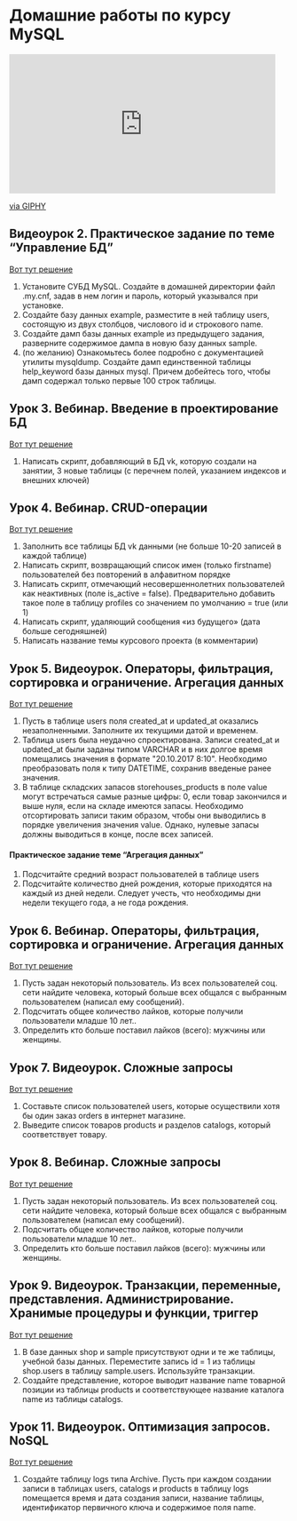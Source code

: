 # Домашние работы по курсу MySQL

<iframe src="https://giphy.com/embed/vISmwpBJUNYzukTnVx" width="480" height="251" frameBorder="0" class="giphy-embed" allowFullScreen></iframe><p><a href="https://giphy.com/gifs/vISmwpBJUNYzukTnVx">via GIPHY</a></p>

## Видеоурок 2. Практическое задание по теме “Управление БД”

[Вот тут решение](https://github.com/Progul/gb_mysql_homework/blob/master/homework-2.sql "Решение 2 задания")

1. Установите СУБД MySQL. Создайте в домашней директории файл .my.cnf, задав в нем логин и пароль, который указывался при установке.
2. Создайте базу данных example, разместите в ней таблицу users, состоящую из двух столбцов, числового id и строкового name.
3. Создайте дамп базы данных example из предыдущего задания, разверните содержимое дампа в новую базу данных sample.
4. (по желанию) Ознакомьтесь более подробно с документацией утилиты mysqldump. Создайте дамп единственной таблицы help_keyword базы данных mysql. Причем добейтесь того, чтобы дамп содержал только первые 100 строк таблицы.


## Урок 3. Вебинар. Введение в проектирование БД

[Вот тут решение](https://github.com/Progul/gb_mysql_homework/blob/master/homework_3.sql "Решение 3 задания")

1. Написать cкрипт, добавляющий в БД vk, которую создали на занятии, 3 новые таблицы (с перечнем полей, указанием индексов и внешних ключей)

## Урок 4. Вебинар. CRUD-операции

[Вот тут решение](https://github.com/Progul/gb_mysql_homework/blob/master/homework_4-5.sql "Решение 4 задания")

1. Заполнить все таблицы БД vk данными (не больше 10-20 записей в каждой таблице)
2. Написать скрипт, возвращающий список имен (только firstname) пользователей без повторений в алфавитном порядке
3. Написать скрипт, отмечающий несовершеннолетних пользователей как неактивных (поле is_active = false). Предварительно добавить такое поле в таблицу profiles со значением по умолчанию = true (или 1)
4. Написать скрипт, удаляющий сообщения «из будущего» (дата больше сегодняшней)
5. Написать название темы курсового проекта (в комментарии)

## Урок 5. Видеоурок. Операторы, фильтрация, сортировка и ограничение. Агрегация данных

[Вот тут решение](https://github.com/Progul/gb_mysql_homework/blob/master/homework_4-5.sql "Решение 5 задания")

1. Пусть в таблице users поля created_at и updated_at оказались незаполненными. Заполните их текущими датой и временем.
2. Таблица users была неудачно спроектирована. Записи created_at и updated_at были заданы типом VARCHAR и в них долгое время помещались значения в формате "20.10.2017 8:10". Необходимо преобразовать поля к типу DATETIME, сохранив введеные ранее значения.
3. В таблице складских запасов storehouses_products в поле value могут встречаться самые разные цифры: 0, если товар закончился и выше нуля, если на складе имеются запасы. Необходимо отсортировать записи таким образом, чтобы они выводились в порядке увеличения значения value. Однако, нулевые запасы должны выводиться в конце, после всех записей.

#### Практическое задание теме “Агрегация данных”

1. Подсчитайте средний возраст пользователей в таблице users
2. Подсчитайте количество дней рождения, которые приходятся на каждый из дней недели. Следует учесть, что необходимы дни недели текущего года, а не года рождения.

## Урок 6. Вебинар. Операторы, фильтрация, сортировка и ограничение. Агрегация данных

[Вот тут решение](https://github.com/Progul/gb_mysql_homework/blob/master/homework_6.sql "Решение 6 задания")

1. Пусть задан некоторый пользователь. Из всех пользователей соц. сети найдите человека, который больше всех общался с выбранным пользователем (написал ему сообщений).
2. Подсчитать общее количество лайков, которые получили пользователи младше 10 лет..
3. Определить кто больше поставил лайков (всего): мужчины или женщины.

## Урок 7. Видеоурок. Сложные запросы

[Вот тут решение](https://github.com/Progul/gb_mysql_homework/blob/master/homework_7.sql "Решение 7 задания")


1. Составьте список пользователей users, которые осуществили хотя бы один заказ orders в интернет магазине.
2. Выведите список товаров products и разделов catalogs, который соответствует товару.


## Урок 8. Вебинар. Сложные запросы

[Вот тут решение](https://github.com/Progul/gb_mysql_homework/blob/master/homework_8.sql "Решение 8 задания")

1. Пусть задан некоторый пользователь. Из всех пользователей соц. сети найдите человека, который больше всех общался с выбранным пользователем (написал ему сообщений).
2. Подсчитать общее количество лайков, которые получили пользователи младше 10 лет..
3. Определить кто больше поставил лайков (всего): мужчины или женщины.

## Урок 9. Видеоурок. Транзакции, переменные, представления. Администрирование. Хранимые процедуры и функции, триггер

[Вот тут решение](https://github.com/Progul/gb_mysql_homework/blob/master/homework_9.sql "Решение 9 задания")

1. В базе данных shop и sample присутствуют одни и те же таблицы, учебной базы данных. Переместите запись id = 1 из таблицы shop.users в таблицу sample.users. Используйте транзакции.
2. Создайте представление, которое выводит название name товарной позиции из таблицы products и соответствующее название каталога name из таблицы catalogs.

## Урок 11. Видеоурок. Оптимизация запросов. NoSQL

[Вот тут решение](https://github.com/Progul/gb_mysql_homework/blob/master/homework_11.sql "Решение 11 задания")

1. Создайте таблицу logs типа Archive. Пусть при каждом создании записи в таблицах users, catalogs и products в таблицу logs помещается время и дата создания записи, название таблицы, идентификатор первичного ключа и содержимое поля name.
